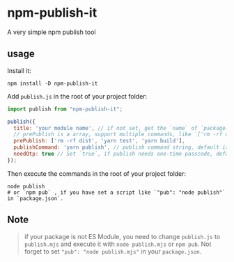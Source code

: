 
# npm-publish-it
A very simple npm publish tool

## usage

Install it:
```shell
npm install -D npm-publish-it
```

Add `publish.js` in the root of your project folder:
```js
import publish from "npm-publish-it";

publish({
  title: 'your module name', // if not set, get the `name` of `package.json`,
  // prePublish is a array, support multiple commands, like `['rm -rf dist', 'npm run build']`. Default value is []
  prePublish: ['rm -rf dist', 'yarn test', 'yarn build'],
  publishCommand: 'yarn publish', // publish command string, default is `npm publish`
  needOtp: true // Set `true`, if publish needs one-time passcode, default is false.
});
```

Then execute the commands in the root of your project folder:
```shell
node publish
# or `npm pub` , if you have set a script like `"pub": "node publish"` in `package.json`.
```
## Note

> if your package is not ES Module, you need to change `publish.js` to `publish.mjs`
> and execute it with `node publish.mjs` or `npm pub`.
> Not forget to set `"pub": "node publish.mjs"` in your `package.json`.
